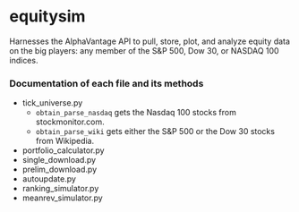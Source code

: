 # equitysim

Harnesses the AlphaVantage API to pull, store, plot, and analyze equity data on the big players: any member of the S&P 500, Dow 30, or NASDAQ 100 indices. 

### Documentation of each file and its methods

- tick_universe.py
  - `obtain_parse_nasdaq` gets the Nasdaq 100 stocks from stockmonitor.com. 
  - `obtain_parse_wiki` gets either the S&P 500 or the Dow 30 stocks from Wikipedia. 
- portfolio_calculator.py
- single_download.py
- prelim_download.py
- autoupdate.py
- ranking_simulator.py
- meanrev_simulator.py
